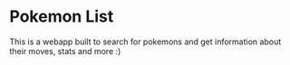 # Pokemon List

This is a webapp built to search for pokemons and get information about their moves, stats and more :)

